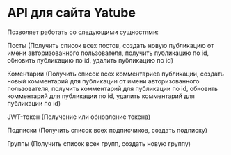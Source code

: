 # API для сайта Yatube

Позволяет работать со следующими сущностями:

Посты (Получить список всех постов, создать новую публикацию от имени авторизованного пользователя, получить публикацию по id, обновить публикацию по id, удалить публикацию по id)

Коментарии (Получить список всех комментариев публикации, создать новый комментарий для публикации от имени авторизованного пользователя, получить комментарий для публикации по id, обновить комментарий для публикации по id, удалить комментарий для публикации по id)

JWT-токен (Получение или обновление токена)

Подписки (Получить список всех подписчиков, создать подписку)

Группы (Получить список всех групп, создать новую группу)
